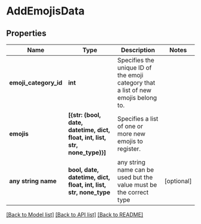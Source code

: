 # AddEmojisData


## Properties
Name | Type | Description | Notes
------------ | ------------- | ------------- | -------------
**emoji_category_id** | **int** | Specifies the unique ID of the emoji category that a list of new emojis belong to. | 
**emojis** | **[{str: (bool, date, datetime, dict, float, int, list, str, none_type)}]** | Specifies a list of one or more new emojis to register. | 
**any string name** | **bool, date, datetime, dict, float, int, list, str, none_type** | any string name can be used but the value must be the correct type | [optional]

[[Back to Model list]](../README.md#documentation-for-models) [[Back to API list]](../README.md#documentation-for-api-endpoints) [[Back to README]](../README.md)


